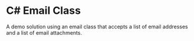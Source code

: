 C# Email Class
==============

A demo solution using an email class that accepts a list of email addresses and a list of email attachments.